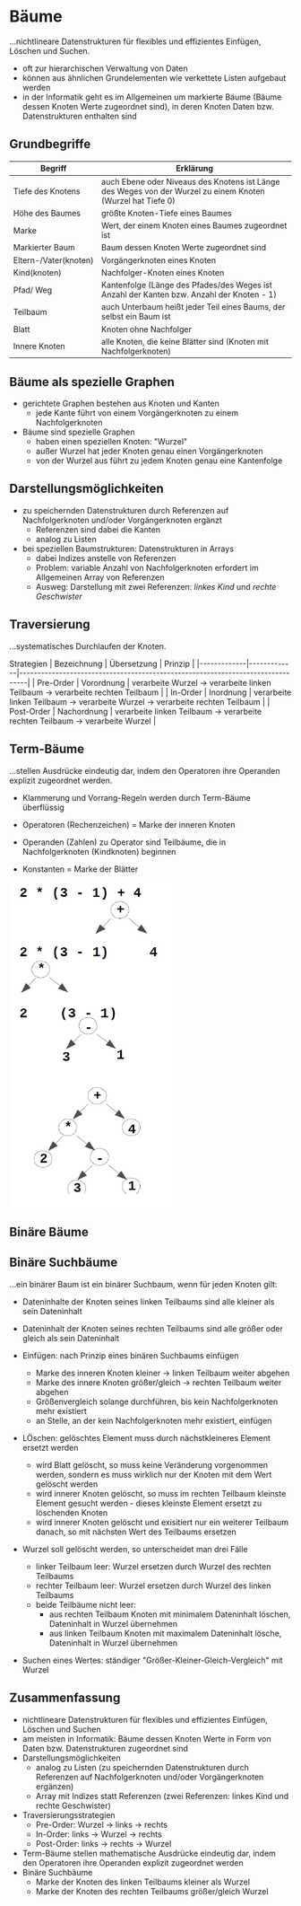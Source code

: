 # Bäume

...nichtlineare Datenstrukturen für flexibles und effizientes Einfügen, Löschen und Suchen.

- oft zur hierarchischen Verwaltung von Daten
- können aus ähnlichen Grundelementen wie verkettete Listen aufgebaut werden
- in der Informatik geht es im Allgemeinen um markierte Bäume (Bäume dessen Knoten Werte zugeordnet sind), in deren Knoten Daten bzw. Datenstrukturen enthalten sind

## Grundbegriffe

| Begriff                      | Erklärung                                                                                                   |
|------------------------------|-------------------------------------------------------------------------------------------------------------|
| Tiefe des Knotens            | auch Ebene oder Niveaus des Knotens ist Länge des Weges von der Wurzel zu einem Knoten (Wurzel hat Tiefe 0) |
| Höhe des Baumes              | größte Knoten-Tiefe eines Baumes                                                                            |
| Marke                        | Wert, der einem Knoten eines Baumes zugeordnet ist                                                          |
| Markierter Baum              | Baum dessen Knoten Werte zugeordnet sind                                                                    |
| Eltern-/Vater(knoten)        | Vorgängerknoten eines Knoten                                                                                |
| Kind(knoten)                 | Nachfolger-Knoten eines Knoten                                                                              |
| Pfad/ Weg                    | Kantenfolge (Länge des Pfades/des Weges ist Anzahl der Kanten bzw. Anzahl der Knoten - 1)                   |
| Teilbaum                     | auch Unterbaum heißt jeder Teil eines Baums, der selbst ein Baum ist                                        |
| Blatt                        | Knoten ohne Nachfolger                                                                                      |
| Innere Knoten                | alle Knoten, die keine Blätter sind (Knoten mit Nachfolgerknoten)                                           |

## Bäume als spezielle Graphen

- gerichtete Graphen bestehen aus Knoten und Kanten
  - jede Kante führt von einem Vorgängerknoten zu einem Nachfolgerknoten
- Bäume sind spezielle Graphen
  - haben einen speziellen Knoten: "Wurzel"
  - außer Wurzel hat jeder Knoten genau einen Vorgängerknoten
  - von der Wurzel aus führt zu jedem Knoten genau eine Kantenfolge

## Darstellungsmöglichkeiten

- zu speichernden Datenstrukturen durch Referenzen auf Nachfolgerknoten und/oder Vorgängerknoten ergänzt
  - Referenzen sind dabei die Kanten
  - analog zu Listen
- bei speziellen Baumstrukturen: Datenstrukturen in Arrays
  - dabei Indizes anstelle von Referenzen
  - Problem: variable Anzahl von Nachfolgerknoten erfordert im Allgemeinen Array von Referenzen
  - Ausweg: Darstellung mit zwei Referenzen: _linkes Kind_ und _rechte Geschwister_

## Traversierung

...systematisches Durchlaufen der Knoten.

Strategien
| Bezeichnung | Übersetzung | Prinzip                                                                        |
|-------------|-------------|--------------------------------------------------------------------------------|
| Pre-Order   | Vorordnung  | verarbeite Wurzel -> verarbeite linken Teilbaum -> verarbeite rechten Teilbaum |
| In-Order    | Inordnung   | verarbeite linken Teilbaum -> verarbeite Wurzel -> verarbeite rechten Teilbaum |
| Post-Order  | Nachordnung | verarbeite linken Teilbaum -> verarbeite rechten Teilbaum -> verarbeite Wurzel |

## Term-Bäume

...stellen Ausdrücke eindeutig dar, indem den Operatoren ihre Operanden explizit zugeordnet werden.

- Klammerung und Vorrang-Regeln werden durch Term-Bäume überflüssig

- Operatoren (Rechenzeichen) = Marke der inneren Knoten
- Operanden (Zahlen) zu Operator sind Teilbäume, die in Nachfolgerknoten (Kindknoten) beginnen
- Konstanten = Marke der Blätter

![Beispiel Term-Baum](termbaum.PNG)

## Binäre Bäume


## Binäre Suchbäume

...ein binärer Baum ist ein binärer Suchbaum, wenn für jeden Knoten gilt:

- Dateninhalte der Knoten seines linken Teilbaums sind alle kleiner als sein Dateninhalt
- Dateninhalt der Knoten seines rechten Teilbaums sind alle größer  oder gleich als sein Dateninhalt

- Einfügen: nach Prinzip eines binären Suchbaums einfügen
  - Marke des inneren Knoten kleiner -> linken Teilbaum weiter abgehen
  - Marke des innere Knoten größer/gleich -> rechten Teilbaum weiter abgehen
  - Größenvergleich solange durchführen, bis kein Nachfolgerknoten mehr existiert
  - an Stelle, an der kein Nachfolgerknoten mehr existiert, einfügen
- LÖschen: gelöschtes Element muss durch nächstkleineres Element ersetzt werden
  - wird Blatt gelöscht, so muss keine Veränderung vorgenommen werden, sondern es muss wirklich nur der Knoten mit dem Wert gelöscht werden
  - wird innerer Knoten gelöscht, so muss im rechten Teilbaum kleinste Element gesucht werden - dieses kleinste Element ersetzt zu löschenden Knoten
  - wird innerer Knoten gelöscht und exisitiert nur ein weiterer Teilbaum danach, so mit nächsten Wert des Teilbaums ersetzen
- Wurzel soll gelöscht werden, so unterscheidet man drei Fälle
  - linker Teilbaum leer: Wurzel ersetzen durch Wurzel des rechten Teilbaums
  - rechter Teilbaum leer: Wurzel ersetzen durch Wurzel des linken Teilbaums
  - beide Teilbäume nicht leer:
    - aus rechten Teilbaum Knoten mit minimalem Dateninhalt löschen, Dateninhalt in Wurzel übernehmen
    - aus linken Teilbaum Knoten mit maximalem Dateninhalt lösche, Dateninhalt in Wurzel übernehmen
- Suchen eines Wertes: ständiger "Größer-Kleiner-Gleich-Vergleich" mit Wurzel

## Zusammenfassung

- nichtlineare Datenstrukturen für flexibles und effizientes Einfügen, Löschen und Suchen
- am meisten in Informatik: Bäume dessen Knoten Werte in Form von Daten bzw. Datenstrukturen zugeordnet sind
- Darstellungsmöglichkeiten
  - analog zu Listen (zu speichernden Datenstrukturen durch Referenzen auf Nachfolgerknoten und/oder Vorgängerknoten ergänzen)
  - Array mit Indizes statt Referenzen (zwei Referenzen: linkes Kind und rechte Geschwister)
- Traversierungsstrategien
  - Pre-Order: Wurzel -> links -> rechts
  - In-Order: links -> Wurzel -> rechts
  - Post-Order: links -> rechts -> Wurzel
- Term-Bäume stellen mathematische Ausdrücke eindeutig dar, indem den Operatoren ihre Operanden explizit zugeordnet werden
- Binäre Suchbäume
  - Marke der Knoten des linken Teilbaums kleiner als Wurzel
  - Marke der Knoten des rechten Teilbaums größer/gleich Wurzel
